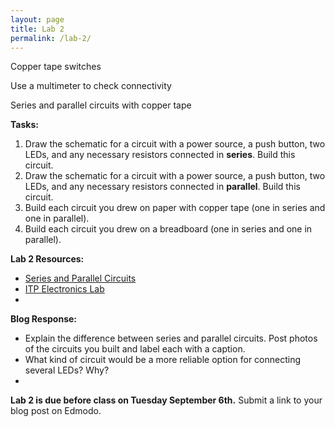 ```yaml
---
layout: page
title: Lab 2
permalink: /lab-2/
---
```


Copper tape switches

Use a multimeter to check connectivity

Series and parallel circuits with copper tape



**Tasks:**

1. Draw the schematic for a circuit with a power source, a push button, two LEDs, and any necessary resistors connected in **series**. Build this circuit.
2. Draw the schematic for a circuit with a power source, a push button, two LEDs, and any necessary resistors connected in **parallel**. Build this circuit.
3. Build each circuit you drew on paper with copper tape (one in series and one in parallel).
4. Build each circuit you drew on a breadboard (one in series and one in parallel). 


**Lab 2 Resources:**

+ [Series and Parallel Circuits](https://learn.sparkfun.com/tutorials/series-and-parallel-circuits) 
+ [ITP Electronics Lab](https://itp.nyu.edu/physcomp/labs/labs-electronics/electronics/)
+

**Blog Response:** 

+ Explain the difference between series and parallel circuits. Post photos of the circuits you built and label each with a caption. 
+ What kind of circuit would be a more reliable option for connecting several LEDs? Why?
+



**Lab 2 is due before class on Tuesday September 6th.** Submit a link to your blog post on Edmodo. 